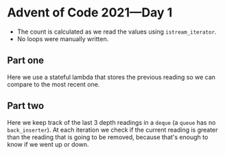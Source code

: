 # Advent of Code 2021&mdash;Day 1

- The count is calculated as we read the values using `istream_iterator`.
- No loops were manually written.

## Part one

Here we use a stateful lambda that stores the previous reading so we can compare
to the most recent one.

## Part two

Here we keep track of the last 3 depth readings in a `deque` (a `queue` has no
`back_inserter`). At each iteration we check if the current reading is greater
than the reading that is going to be removed, because that's enough to know if
we went up or down.
